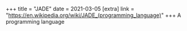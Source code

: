 +++
title = "JADE"
date = 2021-03-05
[extra]
link = "https://en.wikipedia.org/wiki/JADE_(programming_language)"
+++
A programming language


